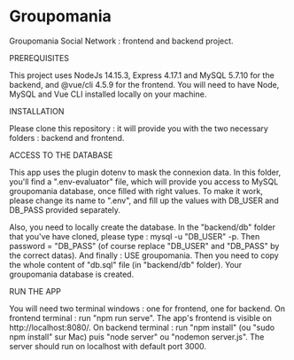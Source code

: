 # Groupomania
Groupomania Social Network : frontend and backend project.

PREREQUISITES

This project uses NodeJs 14.15.3, Express 4.17.1 and MySQL 5.7.10 for the backend, and @vue/cli 4.5.9 for the frontend. You will need to have Node, MySQL and Vue CLI installed locally on your machine.

INSTALLATION

Please clone this repository : it will provide you with the two necessary folders : backend and frontend.

ACCESS TO THE DATABASE

This app uses the plugin dotenv to mask the connexion data. In this folder, you'll find a ".env-evaluator" file, which will provide you access to MySQL groupomania database, once filled with right values. To make it work, please change its name to ".env", and fill up the values with DB_USER and DB_PASS provided separately. 

Also, you need to locally create the database.
In the "backend/db" folder that you've have cloned, please type : mysql -u "DB_USER" -p. Then password = "DB_PASS" (of course replace "DB_USER" and "DB_PASS" by the correct datas). And finally : USE groupomania. 
Then you need to copy the whole content of "db.sql" file (in "backend/db" folder). Your groupomania database is created.

RUN THE APP

You will need two terminal windows : one for frontend, one for backend. On frontend terminal : run "npm run serve". The app's frontend is visible on http://localhost:8080/. On backend terminal : run "npm install" (ou "sudo npm install" sur Mac) puis "node server" ou "nodemon server.js". The server should run on localhost with default port 3000.
